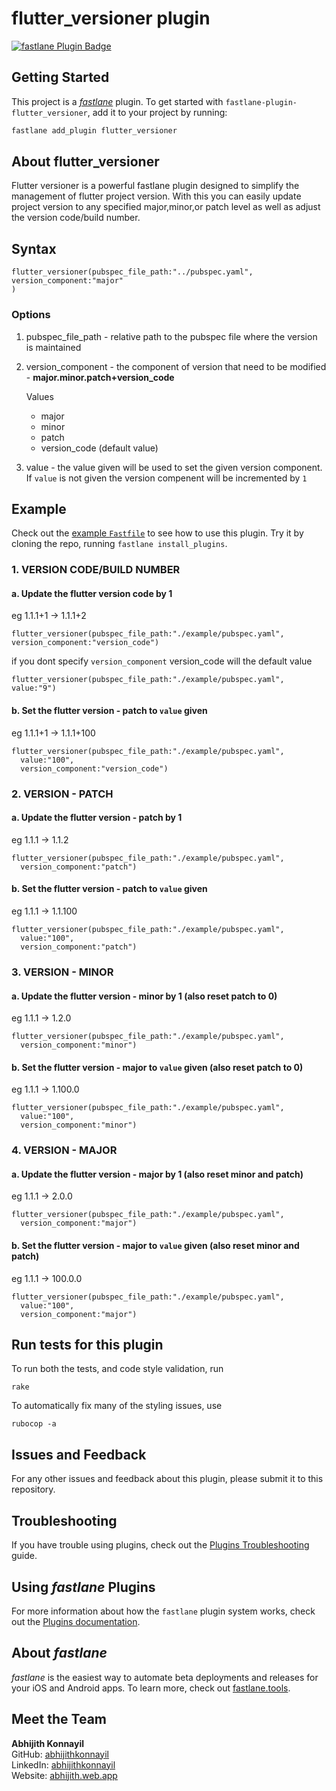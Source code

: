 # flutter_versioner plugin

[![fastlane Plugin Badge](https://rawcdn.githack.com/fastlane/fastlane/master/fastlane/assets/plugin-badge.svg)](https://rubygems.org/gems/fastlane-plugin-flutter_versioner)

## Getting Started

This project is a [_fastlane_](https://github.com/fastlane/fastlane) plugin. To get started with `fastlane-plugin-flutter_versioner`, add it to your project by running:

```bash
fastlane add_plugin flutter_versioner
```

## About flutter_versioner

Flutter versioner is a powerful fastlane plugin designed to simplify the management of flutter project version. With this you can easily update project version to any specified major,minor,or patch level as well as adjust the version code/build number.
## Syntax
```
flutter_versioner(pubspec_file_path:"../pubspec.yaml",
version_component:"major"
) 
```

### Options
1. pubspec_file_path - relative path to the pubspec file where the version is maintained
2. version_component - the component of version that need to be modified - **major.minor.patch+version_code**

    Values
    - major
    - minor
    - patch
    - version_code (default value)
3. value - the value given will be used to set the given version component. If `value` is not given the version compenent will be incremented by `1`

## Example

Check out the [example `Fastfile`](fastlane/Fastfile) to see how to use this plugin. Try it by cloning the repo, running `fastlane install_plugins`.

### 1. VERSION CODE/BUILD NUMBER
#### a. Update the flutter version code by 1 

eg 1.1.1+1 -> 1.1.1+2

```
flutter_versioner(pubspec_file_path:"./example/pubspec.yaml",
version_component:"version_code")
```
if you dont specify `version_component` version_code will the default value

```
flutter_versioner(pubspec_file_path:"./example/pubspec.yaml",
value:"9")
```

#### b. Set the flutter version - patch to `value` given 

eg 1.1.1+1 -> 1.1.1+100
```
flutter_versioner(pubspec_file_path:"./example/pubspec.yaml",
  value:"100",
  version_component:"version_code")
```
### 2. VERSION - PATCH
#### a. Update the flutter version - patch by 1 

eg 1.1.1 -> 1.1.2

```
flutter_versioner(pubspec_file_path:"./example/pubspec.yaml",
  version_component:"patch")
```
#### b. Set the flutter version - patch to `value` given 

eg 1.1.1 -> 1.1.100

```
flutter_versioner(pubspec_file_path:"./example/pubspec.yaml",
  value:"100",
  version_component:"patch")
```

### 3. VERSION - MINOR
#### a. Update the flutter version - minor by 1  (also reset patch to 0)

eg 1.1.1 -> 1.2.0
```
flutter_versioner(pubspec_file_path:"./example/pubspec.yaml",
  version_component:"minor")
```

#### b. Set the flutter version - major to `value` given  (also reset patch to 0)

eg 1.1.1 -> 1.100.0
```
flutter_versioner(pubspec_file_path:"./example/pubspec.yaml",
  value:"100",
  version_component:"minor")
```

### 4. VERSION - MAJOR
#### a. Update the flutter version - major by 1 (also reset minor and patch)

eg 1.1.1 -> 2.0.0

```
flutter_versioner(pubspec_file_path:"./example/pubspec.yaml",
  version_component:"major")
```

#### b. Set the flutter version - major to `value` given (also reset minor and patch)

eg 1.1.1 -> 100.0.0

```
flutter_versioner(pubspec_file_path:"./example/pubspec.yaml",
  value:"100",
  version_component:"major")
```


## Run tests for this plugin

To run both the tests, and code style validation, run

```
rake
```

To automatically fix many of the styling issues, use
```
rubocop -a
```

## Issues and Feedback

For any other issues and feedback about this plugin, please submit it to this repository.

## Troubleshooting

If you have trouble using plugins, check out the [Plugins Troubleshooting](https://docs.fastlane.tools/plugins/plugins-troubleshooting/) guide.

## Using _fastlane_ Plugins

For more information about how the `fastlane` plugin system works, check out the [Plugins documentation](https://docs.fastlane.tools/plugins/create-plugin/).

## About _fastlane_

_fastlane_ is the easiest way to automate beta deployments and releases for your iOS and Android apps. To learn more, check out [fastlane.tools](https://fastlane.tools).

## Meet the Team

<b>Abhijith Konnayil</b><br>
GitHub: [abhijithkonnayil](https://github.com/abhijithkonnayil)<br>
LinkedIn: [abhijithkonnayil](https://www.linkedin.com/in/abhijithkonnayil)<br>
Website: [abhijith.web.app](https://abhijith.web.app/)
